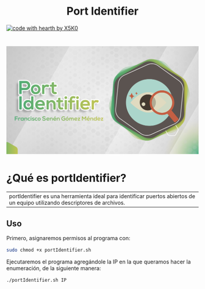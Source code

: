 <h1 align="center">Port Identifier</h1>

[![code with hearth by X5K0](https://img.shields.io/badge/Scripted%20with%20%E2%99%A5%20by-X5K0-12a212.svg)](https://github.com/X5K0)

# ![portIdentifier](https://github.com/X5K0/portIdentifier/blob/main/PortIdentifier.png)
# ¿Qué es portIdentifier?
<table>
<tr>
<td>
portIdentifier es una herramienta ideal para identificar puertos abiertos de un equipo utilizando descriptores de archivos.
</td>
</tr>
</table>


## Uso

Primero, asignaremos permisos al programa con:

```bash
sudo chmod +x portIdentifier.sh
```

Ejecutaremos el programa agregándole la IP en la que queramos hacer la enumeración, de la siguiente manera:

```
./portIdentifier.sh IP
```
